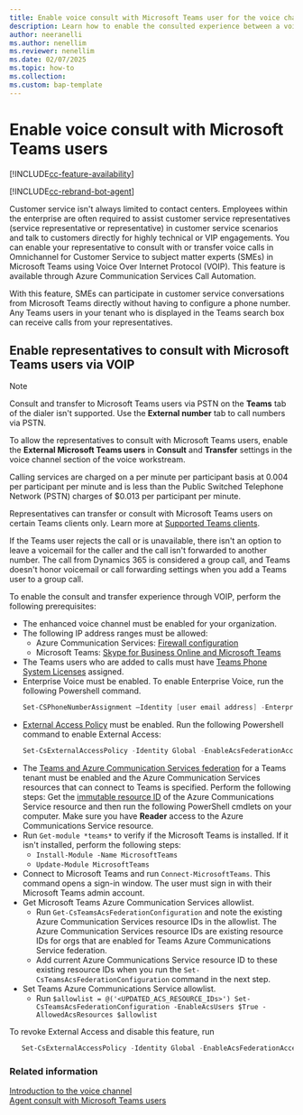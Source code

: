 ```yaml
---
title: Enable voice consult with Microsoft Teams user for the voice channel
description: Learn how to enable the consulted experience between a voice channel customer service representative and a Microsoft Teams user.
author: neeranelli
ms.author: nenellim
ms.reviewer: nenellim
ms.date: 02/07/2025
ms.topic: how-to
ms.collection:
ms.custom: bap-template
---
```


# Enable voice consult with Microsoft Teams users

[!INCLUDE[cc-feature-availability](../../includes/cc-feature-availability.md)]

[!INCLUDE[cc-rebrand-bot-agent](../../includes/cc-rebrand-bot-agent.md)]

Customer service isn't always limited to contact centers. Employees within the enterprise are often required to assist customer service representatives (service representative or representative) in customer service scenarios and talk to customers directly for highly technical or VIP engagements. You can enable your representative to consult with or transfer voice calls in Omnichannel for Customer Service to subject matter experts (SMEs) in Microsoft Teams using Voice Over Internet Protocol (VOIP). This feature is available through Azure Communication Services Call Automation.

With this feature, SMEs can participate in customer service conversations from Microsoft Teams directly without having to configure a phone number. Any Teams users in your tenant who is displayed in the Teams search box can receive calls from your representatives.

## Enable representatives to consult with Microsoft Teams users via VOIP

> [!NOTE]
> Consult and transfer to Microsoft Teams users via PSTN on the **Teams** tab of the dialer isn't supported. Use the **External number** tab to call numbers via PSTN.

To allow the representatives to consult with Microsoft Teams users, enable the **External Microsoft Teams users** in **Consult** and **Transfer** settings in the voice channel section of the voice workstream.

Calling services are charged on a per minute per participant basis at 0.004 per participant per minute and is less than the Public Switched Telephone Network (PSTN) charges of $0.013 per participant per minute.

Representatives can transfer or consult with Microsoft Teams users on certain Teams clients only. Learn more at [Supported Teams clients](/azure/communication-services/concepts/call-automation/call-automation-teams-interop#supported-teams-clients).

If the Teams user rejects the call or is unavailable, there isn't an option to leave a voicemail for the caller and the call isn't forwarded to another number. The call from Dynamics 365 is considered a group call, and Teams doesn't honor voicemail or call forwarding settings when you add a Teams user to a group call.

To enable the consult and transfer experience through VOIP, perform the following prerequisites:

- The enhanced voice channel must be enabled for your organization.
- The following IP address ranges must be allowed:
   - Azure Communication Services: [Firewall configuration](/azure/communication-services/concepts/voice-video-calling/network-requirements#firewall-configuration)
   - Microsoft Teams: [Skype for Business Online and Microsoft Teams](/microsoft-365/enterprise/urls-and-ip-address-ranges#skype-for-business-online-and-microsoft-teams)
- The Teams users who are added to calls must have [Teams Phone System Licenses](/microsoftteams/setting-up-your-phone-system) assigned.
-  Enterprise Voice must be enabled. To enable Enterprise Voice, run the following Powershell command.
    ```powershell
    Set-CSPhoneNumberAssignment –Identity [user email address] -EnterpriseVoiceEnabled $true
    ```
-  [External Access Policy](/azure/communication-services/concepts/interop/enable-interoperability-teams#4-enable-tenant-policy) must be enabled.  Run the following Powershell command to enable External Access:
    ```powershell
    Set-CsExternalAccessPolicy -Identity Global -EnableAcsFederationAccess $true
    ```
-  The [Teams and Azure Communication Services federation](/azure/communication-services/concepts/interop/enable-interoperability-teams#enable-interoperability-in-your-teams-tenant) for a Teams tenant must be enabled and the Azure Communication Services resources that can connect to Teams is specified. Perform the following steps:
Get the [immutable resource ID](/azure/communication-services/concepts/troubleshooting-info#getting-immutable-resource-id) of the Azure Communications Service resource and then run the following PowerShell cmdlets on your computer. Make sure you have **Reader** access to the Azure Communications Service resource.
- Run `Get-module *teams*` to verify if the Microsoft Teams is installed. If it isn't installed, perform the following steps:
    - `Install-Module -Name MicrosoftTeams`
    - `Update-Module MicrosoftTeams`
- Connect to Microsoft Teams and run `Connect-MicrosoftTeams`. This command opens a sign-in window. The user must sign in with their Microsoft Teams admin account.
- Get Microsoft Teams Azure Communication Services allowlist.
    - Run `Get-CsTeamsAcsFederationConfiguration` and note the existing Azure Communication Services resource IDs in the allowlist. The Azure Communication Services resource IDs are existing resource IDs for orgs that are enabled for Teams Azure Communications Service federation.
    - Add current Azure Communications Service resource ID to these existing resource IDs when you run the `Set-CsTeamsAcsFederationConfiguration` command in the next step.
 - Set Teams Azure Communications Service allowlist.
     - Run `$allowlist = @('<UPDATED_ACS_RESOURCE_IDs>') Set-CsTeamsAcsFederationConfiguration -EnableAcsUsers $True -AllowedAcsResources $allowlist`
  

To revoke External Access and disable this feature, run

```powershell
   Set-CsExternalAccessPolicy -Identity Global -EnableAcsFederationAccess $false
```

### Related information

[Introduction to the voice channel](voice-channel.md)  
[Agent consult with Microsoft Teams users](../use/voice-channel-transfer-consult.md)  
